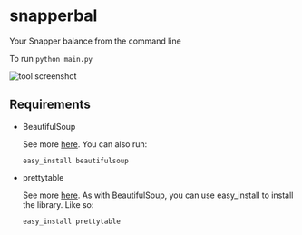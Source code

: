 snapperbal
==========

Your Snapper balance from the command line

To run `python main.py`

![tool screenshot](https://raw.github.com/fpereira1/snapperbal/master/screenshot.png)

Requirements
------------
* BeautifulSoup

  See more [here](http://www.crummy.com/software/BeautifulSoup/). You can also run:

  `easy_install beautifulsoup`

* prettytable

  See more [here](https://code.google.com/p/prettytable/). As with BeautifulSoup, you can use easy_install to install the library. Like so:

  `easy_install prettytable`
